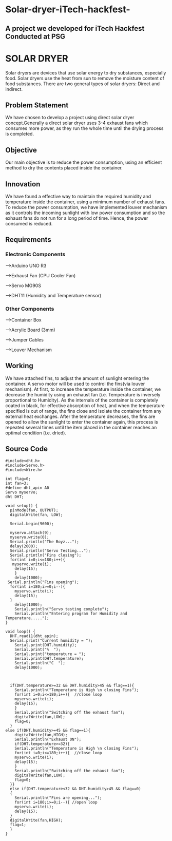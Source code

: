# Solar-dryer-iTech-hackfest-
<h2>A project we developed for iTech Hackfest Conducted at PSG</h2>
<h1>SOLAR DRYER</h1>
Solar dryers are devices that use solar energy to dry substances, especially food. Solar dryers use the heat from sun to remove the moisture content of food substances. There are two general types of solar dryers: Direct and indirect.

<h2>Problem Statement</h2>
We have chosen to develop a project using direct solar dryer concept.Generally a direct solar dryer uses 3-4 exhaust fans which consumes more power, as they run the whole time until the drying process is completed.
<h2>Objective</h2>
Our main objective is to reduce the power consumption, using an efficient method to dry the contents placed inside the container.
<h2>Innovation</h2>
We have found a effective way to maintain the required humidity and temperature inside the container, using a minimum number of exhaust fans. To reduce the power consumption, we have implemented louver mechanism as it controls the incoming  sunlight with low power consumption and so the exhaust fans do not run for a long period of time. Hence, the power consumed is reduced.

<h2>Requirements</h2>

<h3>Electronic Components</h3>

-->Arduino UNO R3

-->Exhaust Fan (CPU Cooler Fan)

-->Servo MG90S

-->DHT11 (Humidity and Temperature sensor)

<h3>Other Components</h3>

-->Container Box

-->Acrylic Board (3mm)

-->Jumper Cables

-->Louver Mechanism

<h2>Working</h2>

We have attached fins, to adjust the amount of sunlight entering the container. A servo motor will be used to control the fins(via louver mechanism).
At first, to increase the temperature inside the container, we decrease the humidity using an exhaust fan (i.e. Temperature is inversely proportional to Humidity). As the internals of the container is completely coated in black, for effective absorption of heat, and when the temperature specified is out of range, the fins close and isolate the container from any external heat exchanges. After the temperature decreases, the fins are opened to allow the sunlight to enter the container again, this process is repeated several times until the item placed in the container reaches an optimal condition (i.e. dried).

<h2>Source Code</h2>

    #include<dht.h>
    #include<Servo.h>
    #include<Wire.h>
    
    int flag=0;
    int fan=3;
    #define dht_apin A0
    Servo myservo;
    dht DHT;
    
    void setup() {
      pinMode(fan, OUTPUT);
      digitalWrite(fan, LOW);
    
      Serial.begin(9600);
    
      myservo.attach(9);
      myservo.write(0);
      Serial.println("The Boyz...");
      delay(2000);
      Serial.println("Servo Testing...");
      Serial.println("Fins closing");
      for(int i=0;i<=180;i++){
       myservo.write(i);
        delay(15);
        }
        delay(1000);
     Serial.println("Fins opening");
      for(int i=180;i>=0;i--){
        myservo.write(i);
        delay(15);
      }
        delay(1000);
        Serial.println("Servo testing complete");
        Serial.println("Entering program for Humidity and Temperature.....");
    }
    
    void loop() {
      DHT.read11(dht_apin);
      Serial.print("Current humidity = ");
        Serial.print(DHT.humidity);
        Serial.print("%  ");
        Serial.print("temperature = ");
        Serial.print(DHT.temperature); 
        Serial.println("C  ");
        delay(1000);
       
        
        
      if(DHT.temperature>=32 && DHT.humidity>45 && flag==1){
        Serial.println("Temperature is High \n closing Fins");
        for(int i=0;i<=180;i++){  //close loop
        myservo.write(i);
        delay(15);
        }
        Serial.println("Switching off the exhaust fan");
        digitalWrite(fan,LOW);
        flag=0;
      }    
    else if(DHT.humidity>=45 && flag==1){
        digitalWrite(fan,HIGH);
        Serial.println("Exhaust ON");
        if(DHT.temperature>=32){
        Serial.println("Temperature is High \n closing Fins");
        for(int i=0;i<=180;i++){  //close loop
        myservo.write(i);
        delay(15);
        }
        Serial.println("Switching off the exhaust fan");
        digitalWrite(fan,LOW);
        flag=0;
      }}
      else if(DHT.temperature<32 && DHT.humidity>45 && flag==0)
      {
        Serial.println("Fins are opening...");
        for(int i=180;i>=0;i--){ //open loop
        myservo.write(i);
        delay(15);
      }
      digitalWrite(fan,HIGH);
      flag=1;
      }
    }
